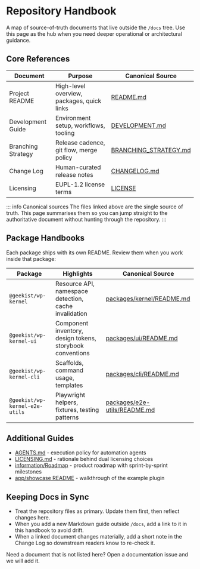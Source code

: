 # Repository Handbook

A map of source-of-truth documents that live outside the `/docs` tree. Use this page as the hub when you need deeper operational or architectural guidance.

## Core References

| Document           | Purpose                                    | Canonical Source                                                                                 |
| ------------------ | ------------------------------------------ | ------------------------------------------------------------------------------------------------ |
| Project README     | High-level overview, packages, quick links | [README.md](https://github.com/theGeekist/wp-kernel/blob/main/README.md)                         |
| Development Guide  | Environment setup, workflows, tooling      | [DEVELOPMENT.md](https://github.com/theGeekist/wp-kernel/blob/main/DEVELOPMENT.md)               |
| Branching Strategy | Release cadence, git flow, merge policy    | [BRANCHING_STRATEGY.md](https://github.com/theGeekist/wp-kernel/blob/main/BRANCHING_STRATEGY.md) |
| Change Log         | Human-curated release notes                | [CHANGELOG.md](https://github.com/theGeekist/wp-kernel/blob/main/CHANGELOG.md)                   |
| Licensing          | EUPL-1.2 license terms                     | [LICENSE](https://github.com/theGeekist/wp-kernel/blob/main/LICENSE)                             |

::: info Canonical sources
The files linked above are the single source of truth. This page summarises them so you can jump straight to the authoritative document without hunting through the repository.
:::

## Package Handbooks

Each package ships with its own README. Review them when you work inside that package:

| Package                        | Highlights                                                | Canonical Source                                                                                               |
| ------------------------------ | --------------------------------------------------------- | -------------------------------------------------------------------------------------------------------------- |
| `@geekist/wp-kernel`           | Resource API, namespace detection, cache invalidation     | [packages/kernel/README.md](https://github.com/theGeekist/wp-kernel/blob/main/packages/kernel/README.md)       |
| `@geekist/wp-kernel-ui`        | Component inventory, design tokens, storybook conventions | [packages/ui/README.md](https://github.com/theGeekist/wp-kernel/blob/main/packages/ui/README.md)               |
| `@geekist/wp-kernel-cli`       | Scaffolds, command usage, templates                       | [packages/cli/README.md](https://github.com/theGeekist/wp-kernel/blob/main/packages/cli/README.md)             |
| `@geekist/wp-kernel-e2e-utils` | Playwright helpers, fixtures, testing patterns            | [packages/e2e-utils/README.md](https://github.com/theGeekist/wp-kernel/blob/main/packages/e2e-utils/README.md) |

## Additional Guides

- [AGENTS.md](https://github.com/theGeekist/wp-kernel/blob/main/AGENTS.md) - execution policy for automation agents
- [LICENSING.md](https://github.com/theGeekist/wp-kernel/blob/main/LICENSING.md) - rationale behind dual licensing choices
- [information/Roadmap](https://github.com/theGeekist/wp-kernel/blob/main/information/Roadmap%20PO%20%E2%80%A2%20v1.0.md) - product roadmap with sprint-by-sprint milestones
- [app/showcase README](https://github.com/theGeekist/wp-kernel/blob/main/app/showcase/README.md) - walkthrough of the example plugin

## Keeping Docs in Sync

- Treat the repository files as primary. Update them first, then reflect changes here.
- When you add a new Markdown guide outside `/docs`, add a link to it in this handbook to avoid drift.
- When a linked document changes materially, add a short note in the Change Log so downstream readers know to re-check it.

Need a document that is not listed here? Open a documentation issue and we will add it.
